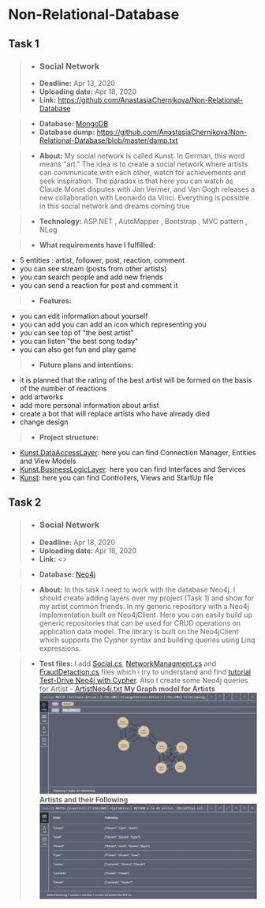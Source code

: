 # Non-Relational-Database
## Task 1
> -  ### Social Network
> -  **Deadline:** Apr 13, 2020
> -  **Uploading date:** Apr 18, 2020
> -  **Link:** <https://github.com/AnastasiaChernikova/Non-Relational-Database>

> -  **Database:** [MongoDB](https://www.mongodb.com/) 
> -  **Database dump:** <https://github.com/AnastasiaChernikova/Non-Relational-Database/blob/master/damp.txt>

> -  **About:** 
My social network is called Kunst.
In German, this word means "art."
The idea is to create a social network where artists can communicate with each other, watch for achievements and seek inspiration.
The paradox is that here you can watch as Claude Monet disputes with Jan Vermer, and Van Gogh releases a new collaboration with Leonardo da Vinci. Everything is possible in this social network and dreams coming true

> - **Technology:**
ASP.NET , AutoMapper , Bootstrap , MVC pattern , NLog

> - **What requirements have I fulfilled:**
- 5 entities : artist, follower, post, reaction, comment
- you can see stream (posts from other artists)
- you can search people and add new friends
- you can send a reaction for post and comment it

> - **Features:**
- you can edit information about yourself
- you can add you can add an icon which representing you
- you can see top of "the best artist" 
- you can listen "the best song today"
- you can also get fun and play game

> - **Future plans and intentions:**
- it is planned that the rating of the best artist will be formed on the basis of the number of reactions
- add artworks
- add more personal information about artist
- create a bot that will replace artists who have already died
- change design

> - **Project structure:**
- [Kunst.DataAccessLayer](https://github.com/AnastasiaChernikova/Non-Relational-Database/tree/master/Kunst.DataAccessLayer): here you can find Connection Manager, Entities and View Models
- [Kunst.BusinessLogicLayer](https://github.com/AnastasiaChernikova/Non-Relational-Database/tree/master/Kunst.BusinessLogicLayer): here you can find Interfaces and Services
- [Kunst](https://github.com/AnastasiaChernikova/Non-Relational-Database/tree/master/Kunst): here you can find Controllers, Views and StartUp file

## Task 2
> -  ### Social Network
> -  **Deadline:** Apr 18, 2020
> -  **Uploading date:** Apr 18, 2020
> -  **Link:** <>

> -  **Database:** [Neo4j](https://neo4j.com/) 

> -  **About:** 
In this task I need to work with the database Neo4j. I should create adding layers over my project (Task 1) and show for my artist common friends. In my generic repository with a Neo4j implementation built on Neo4jClient. Here you can easily build up generic repositories that can be used for CRUD operations on application data model. The library is built on the Neo4jClient which supports the Cypher syntax and building queries using Linq expressions.

> - **Test files:** I add [Social.cs](https://github.com/AnastasiaChernikova/Non-Relational-Database/blob/master/Social.cs),  [NetworkManagment.cs](https://github.com/AnastasiaChernikova/Non-Relational-Database/blob/master/NetworkManagment.cs) and [FraudDetaction.cs](https://github.com/AnastasiaChernikova/Non-Relational-Database/blob/master/FraudDetaction.cs) files which i try to understand and find [tutorial Test-Drive Neo4j with Cypher](https://neo4j.com/developer/#cs-1). Also I create some Neo4j queries for Artist - [ArtistNeo4j.txt](https://github.com/AnastasiaChernikova/Non-Relational-Database/blob/master/ArtistNeo4j.txt)
**My Graph model for Artists**
![image](https://github.com/AnastasiaChernikova/Non-Relational-Database/blob/master/graphArtist.jpg)
**Artists and their Following**
![image](https://github.com/AnastasiaChernikova/Non-Relational-Database/blob/master/tableOfFollowing.jpg)
